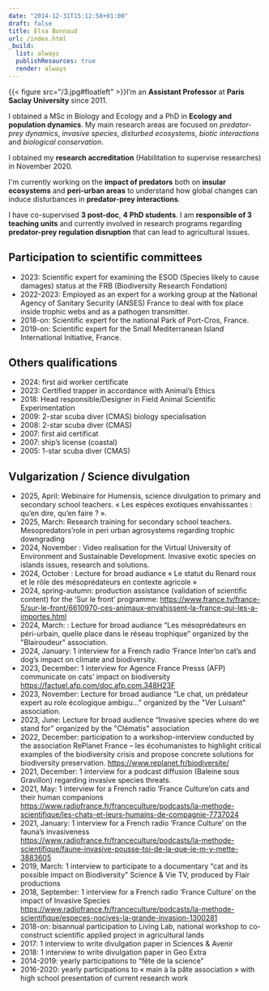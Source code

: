```yaml
---
date: "2014-12-31T15:12:58+01:00"
draft: false
title: Elsa Bonnaud
url: /index.html
_build:
  list: always
  publishResources: true
  render: always
---
```



{{< figure src="/3.jpg#floatleft" >}}I’m an **Assistant Professor** at **Paris Saclay University** since 2011.

I obtained a MSc in Biology and Ecology and a PhD in **Ecology and population dynamics**. My main research areas are focused on *predator-prey dynamics*, *invasive species*, *disturbed ecosystems*, *biotic interactions* and *biological conservation*.
</div>

I obtained my **research accreditation** (Habilitation to supervise researches) in November 2020.

I'm currently working on the **impact of predators** both on **insular ecosystems** and **peri-urban areas** to understand how global changes can induce disturbances in **predator-prey interactions**.

I have co-supervised **3 post-doc**, **4 PhD students**. I am **responsible of 3 teaching units** and currently involved in  research programs regarding **predator-prey regulation disruption** that can lead to agricultural issues.

## Participation to scientific committees

* 2023: Scientific expert for examining the ESOD (Species likely to cause damages) status at the FRB (Biodiversity Research Fondation)
* 2022-2023: Employed as an expert for a working group at the National Agency of Sanitary Security (ANSES) France to deal with fox place inside trophic webs and as a pathogen transmitter.
* 2018-on: Scientific expert for the national Park of Port-Cros, France.
* 2019-on: Scientific expert for the Small Mediterranean Island International Initiative, France.

## Others qualifications

* 2024: first aid worker certificate
* 2023: Certified trapper in accordance with Animal’s Ethics
* 2018: Head responsible/Designer in Field Animal Scientific Experimentation
* 2009: 2-star scuba diver (CMAS) biology specialisation
* 2008: 2-star scuba diver (CMAS)
* 2007: first aid certificat
* 2007: ship’s license (coastal)
* 2005: 1-star scuba diver (CMAS)

## Vulgarization / Science divulgation

* 2025, April: Webinaire for Humensis, science divulgation to primary and secondary school teachers. « Les espèces exotiques envahissantes : qu’en dire, qu’en faire ? ».
* 2025, March: Research training for secondary school teachers. Mesopredators’role in peri urban agrosystems regarding trophic downgrading
* 2024, November : Video realisation for the Virtual University of Environment and Sustainable Development. Invasive exotic species on islands issues, research and solutions.
* 2024, October : Lecture for broad audiance « Le statut du Renard roux et le rôle des mésoprédateurs en contexte agricole »
* 2024, spring-autumn: production assistance (validation of scientific content) for the ‘Sur le front’ programme: <https://www.france.tv/france-5/sur-le-front/6610970-ces-animaux-envahissent-la-france-qui-les-a-importes.html>
* 2024, March: : Lecture for broad audiance “Les mésoprédateurs en péri-urbain, quelle place dans le réseau trophique” organized by the "Blairoudeur" association.
* 2024, January: 1 interview for a French radio ‘France Inter’on cat’s and dog’s impact on climate and biodiversity.
* 2023, December: 1 interview for Agence France Presss (AFP) communicate on cats’ impact on biodiversity <https://factuel.afp.com/doc.afp.com.348H23F>
* 2023, November: Lecture for broad audiance “Le chat, un prédateur expert au role écologique ambigu…” organized by the "Ver Luisant" association.
* 2023, June: Lecture for broad audience “Invasive species where do we stand for” organized by the "Clématis" association
* 2022, December: participation to a workshop-interview conducted by the association RePlanet France – les écohumanistes to highlight critical examples of the biodiversity crisis and propose concrete solutions for biodiversity preservation. <https://www.replanet.fr/biodiversite/>
* 2021, December: 1 interview for a podcast diffusion (Baleine sous Gravillon) regarding invasive species threats.
* 2021, May: 1 interview for a French radio ‘France Culture’on cats and their human companions
<https://www.radiofrance.fr/franceculture/podcasts/la-methode-scientifique/les-chats-et-leurs-humains-de-compagnie-7737024>
* 2021, January: 1 interview for a French radio ‘France Culture’ on the fauna’s invasiveness
<https://www.radiofrance.fr/franceculture/podcasts/la-methode-scientifique/faune-invasive-pousse-toi-de-la-que-je-m-y-mette-3883605>
* 2019, March: 1 interview to participate to a documentary “cat and its possible impact on Biodiversity” Science & Vie TV, produced by Flair productions
* 2018, September: 1 interview for a French radio ‘France Culture’ on the impact of Invasive Species
<https://www.radiofrance.fr/franceculture/podcasts/la-methode-scientifique/especes-nocives-la-grande-invasion-1300281>
* 2018-on: bisannual participation to Living Lab, national workshop to co-construct scientific applied project in agricultural lands
* 2017: 1 interview to write divulgation paper in Sciences & Avenir
* 2018: 1 interview to write divulgation paper in Geo Extra
* 2014-2019: yearly participations to “fête de la science”
* 2016-2020: yearly participations to « main à la pâte association » with high school presentation of current research work
